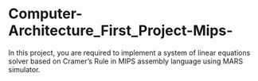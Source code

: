 # Computer-Architecture_First_Project-Mips-
In this project, you are required to implement a system of linear equations solver based on Cramer’s Rule in MIPS assembly language using MARS simulator.
